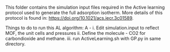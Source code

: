 This folder contains the simulation input files required in the Active learning protocol used to generate the full adsorption isotherm. More details of this protocol is found in: https://doi.org/10.1021/acs.iecr.3c01589.

Things to do to run this AL algorithm:
A - i. Edit simulation.input to reflect MOF, the unit cells and pressures
    ii. Define the molecule - CO2 for carbondioxide and methane.
    iii. run ActiveLearning.sh with GP.py in same directory.
